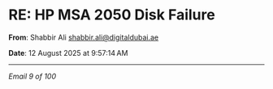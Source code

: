 # RE: HP MSA 2050 Disk Failure

**From**: Shabbir Ali <shabbir.ali@digitaldubai.ae>

**Date**: 12 August 2025 at 9:57:14 AM

---

*Email 9 of 100*

